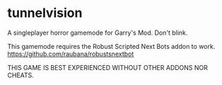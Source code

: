 # tunnelvision
A singleplayer horror gamemode for Garry's Mod. Don't blink.

This gamemode requires the Robust Scripted Next Bots addon to work.
https://github.com/raubana/robustsnextbot

THIS GAME IS BEST EXPERIENCED WITHOUT OTHER ADDONS NOR CHEATS.